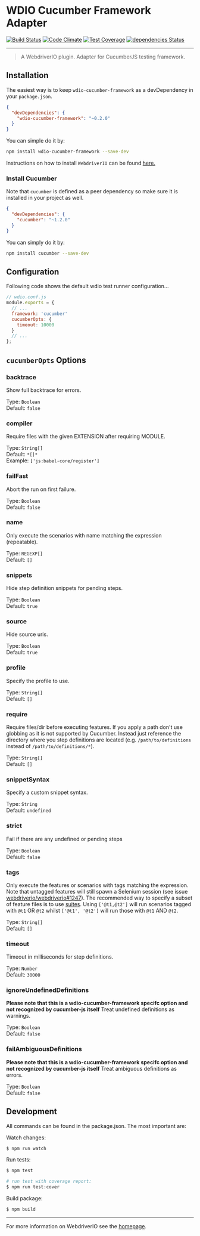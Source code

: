 WDIO Cucumber Framework Adapter
===============================

[![Build Status](https://travis-ci.org/webdriverio/wdio-cucumber-framework.svg?branch=master)](https://travis-ci.org/webdriverio/wdio-cucumber-framework) [![Code Climate](https://codeclimate.com/github/webdriverio/wdio-cucumber-framework/badges/gpa.svg)](https://codeclimate.com/github/webdriverio/wdio-cucumber-framework) [![Test Coverage](https://codeclimate.com/github/webdriverio/wdio-cucumber-framework/badges/coverage.svg)](https://codeclimate.com/github/webdriverio/wdio-cucumber-framework/coverage) [![dependencies Status](https://david-dm.org/webdriverio/wdio-cucumber-framework/status.svg)](https://david-dm.org/webdriverio/wdio-cucumber-framework)

***

> A WebdriverIO plugin. Adapter for CucumberJS testing framework.

## Installation

The easiest way is to keep `wdio-cucumber-framework` as a devDependency in your `package.json`.

```json
{
  "devDependencies": {
    "wdio-cucumber-framework": "~0.2.0"
  }
}
```

You can simple do it by:

```bash
npm install wdio-cucumber-framework --save-dev
```

Instructions on how to install `WebdriverIO` can be found [here.](http://webdriver.io/guide/getstarted/install.html)

### Install Cucumber

Note that `cucumber` is defined as a peer dependency so make sure it is installed in your project as well.

```json
{
  "devDependencies": {
    "cucumber": "~1.2.0"
  }
}
```

You can simply do it by:

```bash
npm install cucumber --save-dev
```

## Configuration

Following code shows the default wdio test runner configuration...

```js
// wdio.conf.js
module.exports = {
  // ...
  framework: 'cucumber'
  cucumberOpts: {
    timeout: 10000
  }
  // ...
};
```

## `cucumberOpts` Options

### backtrace
Show full backtrace for errors.

Type: `Boolean`<br>
Default: `false`

### compiler
Require files with the given EXTENSION after requiring MODULE.

Type: `String[]`<br>
Default: `*[]*`<br>
Example: `['js:babel-core/register']`

### failFast
Abort the run on first failure.

Type: `Boolean`<br>
Default: `false`

### name
Only execute the scenarios with name matching the expression (repeatable).

Type: `REGEXP[]`<br>
Default: `[]`

### snippets
Hide step definition snippets for pending steps.

Type: `Boolean`<br>
Default: `true`

### source
Hide source uris.

Type: `Boolean`<br>
Default: `true`

### profile
Specify the profile to use.

Type: `String[]`<br>
Default: `[]`

### require
Require files/dir before executing features. If you apply a path don't use globbing as it is not supported by Cucumber. Instead just reference the directory where you step definitions are located (e.g. `/path/to/definitions` instead of `/path/to/definitions/*`).

Type: `String[]`<br>
Default: `[]`

### snippetSyntax
Specify a custom snippet syntax.

Type: `String`<br>
Default: `undefined`

### strict
Fail if there are any undefined or pending steps

Type: `Boolean`<br>
Default: `false`

### tags
Only execute the features or scenarios with tags matching the expression. Note that untagged
features will still spawn a Selenium session (see issue [webdriverio/webdriverio#1247](https://github.com/webdriverio/webdriverio/issues/1247)).
The recommended way to specify a subset of feature files is to use [suites](http://webdriver.io/guide/testrunner/organizesuite.html#Group-Test-Specs).
Using `['@t1,@t2']` will run scenarios tagged with `@t1` OR `@t2` whilst `['@t1', '@t2']` will run those with `@t1` AND `@t2`.

Type: `String[]`<br>
Default: `[]`

### timeout
Timeout in milliseconds for step definitions.

Type: `Number`<br>
Default: `30000`

### ignoreUndefinedDefinitions
**Please note that this is a wdio-cucumber-framework specifc option and not recognized by cucumber-js itself**
Treat undefined definitions as warnings.

Type: `Boolean`<br>
Default: `false`

### failAmbiguousDefinitions
**Please note that this is a wdio-cucumber-framework specifc option and not recognized by cucumber-js itself**
Treat ambiguous definitions as errors.

Type: `Boolean`<br>
Default: `false`

## Development

All commands can be found in the package.json. The most important are:

Watch changes:

```sh
$ npm run watch
```

Run tests:

```sh
$ npm test

# run test with coverage report:
$ npm run test:cover
```

Build package:

```sh
$ npm build
```

----

For more information on WebdriverIO see the [homepage](http://webdriver.io).
